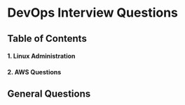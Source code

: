 # DevOps Interview Questions

## Table of Contents

#### 1. Linux Administration
#### 2. AWS Questions


## General Questions
